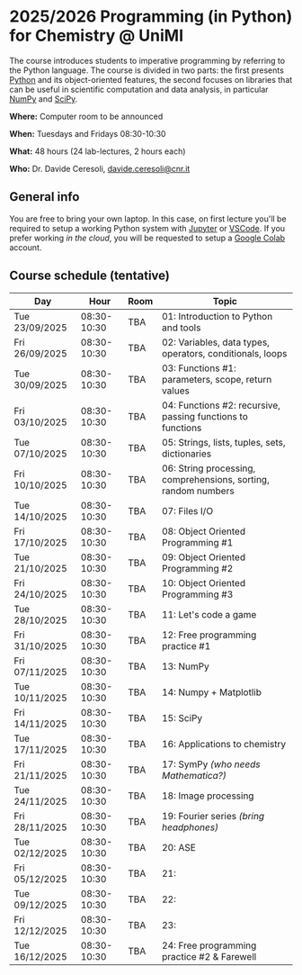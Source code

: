 # 2025/2026 Programming (in Python) for Chemistry @ UniMI
The course introduces students to imperative programming by referring to the Python language.
The course is divided in two parts: the first presents [Python](https://www.python.org) and its object-oriented features,
the second focuses on libraries that can be useful in scientific computation and data analysis,
in particular [NumPy](https://numpy.org) and [SciPy](https://scipy.org).

**Where:** Computer room to be announced

**When:**  Tuesdays and Fridays 08:30-10:30 

**What:**  48 hours (24 lab-lectures, 2 hours each)

**Who:**   Dr. Davide Ceresoli, [davide.ceresoli@cnr.it](mailto:davide.ceresoli@cnr.it)

## General info
You are free to bring your own laptop. In this case, on first lecture you'll be required to setup
a working Python system with [Jupyter](https://jupyter.org) or [VSCode](https://code.visualstudio.com).
If you prefer working *in the cloud*, you will be requested to setup a [Google Colab](https://colab.research.google.com/) account.

## Course schedule (tentative)

| Day  | Hour  | Room  | Topic  |
|---|---|---|---|
| Tue 23/09/2025  | 08:30-10:30  | TBA  | 01: Introduction to Python and tools  |
| Fri 26/09/2025  | 08:30-10:30  | TBA  | 02: Variables, data types, operators, conditionals, loops   |
| Tue 30/09/2025  | 08:30-10:30  | TBA  | 03: Functions #1: parameters, scope, return values  |
| Fri 03/10/2025  | 08:30-10:30  | TBA  | 04: Functions #2: recursive, passing functions to functions  |
| Tue 07/10/2025  | 08:30-10:30  | TBA  | 05: Strings, lists, tuples, sets, dictionaries |
| Fri 10/10/2025  | 08:30-10:30  | TBA  | 06: String processing, comprehensions, sorting, random numbers |
| Tue 14/10/2025  | 08:30-10:30  | TBA  | 07: Files I/O  |
| Fri 17/10/2025  | 08:30-10:30  | TBA  | 08: Object Oriented Programming #1  |
| Tue 21/10/2025  | 08:30-10:30  | TBA  | 09: Object Oriented Programming #2  |
| Fri 24/10/2025  | 08:30-10:30  | TBA  | 10: Object Oriented Programming #3  |
| Tue 28/10/2025  | 08:30-10:30  | TBA  | 11: Let's code a game  |
| Fri 31/10/2025  | 08:30-10:30  | TBA  | 12: Free programming practice #1  |
| Fri 07/11/2025  | 08:30-10:30  | TBA  | 13: NumPy  |
| Tue 10/11/2025  | 08:30-10:30  | TBA  | 14: Numpy + Matplotlib  |
| Fri 14/11/2025  | 08:30-10:30  | TBA  | 15: SciPy  |
| Tue 17/11/2025  | 08:30-10:30  | TBA  | 16: Applications to chemistry  |
| Fri 21/11/2025  | 08:30-10:30  | TBA  | 17: SymPy *(who needs Mathematica?)*  |
| Tue 24/11/2025  | 08:30-10:30  | TBA  | 18: Image processing  |
| Fri 28/11/2025  | 08:30-10:30  | TBA  | 19: Fourier series *(bring headphones)*  |
| Tue 02/12/2025  | 08:30-10:30  | TBA  | 20: ASE  |
| Fri 05/12/2025  | 08:30-10:30  | TBA  | 21:  |
| Tue 09/12/2025  | 08:30-10:30  | TBA  | 22:  |
| Fri 12/12/2025  | 08:30-10:30  | TBA  | 23:  |
| Tue 16/12/2025  | 08:30-10:30  | TBA  | 24: Free programming practice #2 & Farewell |


